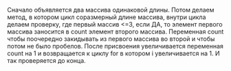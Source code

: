 Сначало объявляется два массива одинаковой длины. Потом делаем метод, в котором цикл соразмерный длине массива, внутри цикла делаем проверку, где первый массив <=3, если ДА, то элемент первого массива заносится в count элемент второго массива. Переменная count чтобы поочередно закидывать из первого массива во второй и чтобы потом не было пробелов. После присвоения увеличивается переменная count на 1 и возвращается к циклу for в котором i увеличивается на 1. И так проверяется до конца.
